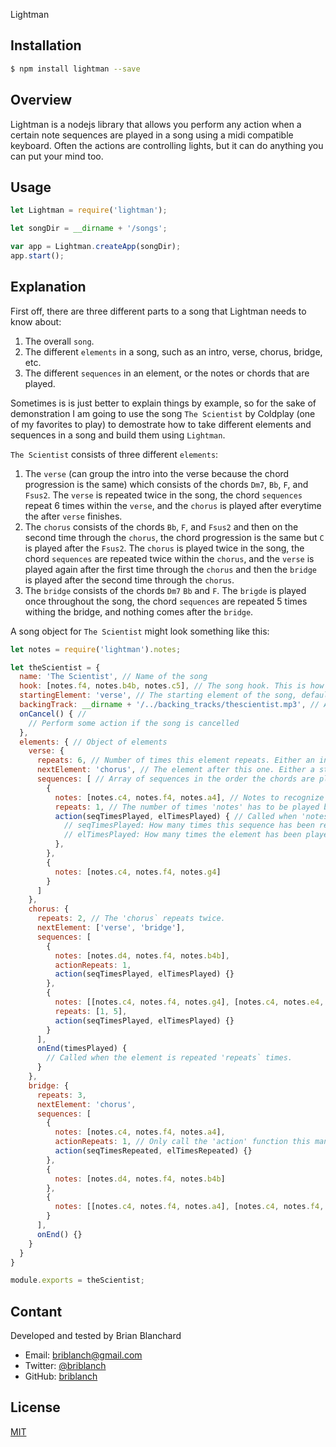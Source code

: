 Lightman
## Installation

```bash
$ npm install lightman --save
```
## Overview
Lightman is a nodejs library that allows you perform any action when a certain note sequences are played in a song using a midi compatible keyboard. Often the actions are controlling lights, but it can do anything you can put your mind too.

## Usage
```js
let Lightman = require('lightman');

let songDir = __dirname + '/songs';

var app = Lightman.createApp(songDir);
app.start();
```

## Explanation
First off, there are three different parts to a song that Lightman needs to know about:

1. The overall `song`.
2. The different `elements` in a song, such as an intro, verse, chorus, bridge, etc.
3. The different `sequences` in an element, or the notes or chords that are played.

Sometimes is is just better to explain things by example, so for the sake of demonstration I am going to use the song `The Scientist` by Coldplay (one of my favorites to play) to demostrate how to take different elements and sequences in a song and build them using `Lightman`.

`The Scientist` consists of three different `elements`:

1. The `verse` (can group the intro into the verse because the chord progression is the same) which consists of the chords `Dm7`, `Bb`, `F`, and `Fsus2`. The `verse` is repeated twice in the song, the chord `sequences` repeat 6 times within the `verse`, and the `chorus` is played after everytime the after `verse` finishes.
2. The `chorus` consists of the chords `Bb`, `F`, and `Fsus2` and then on the second time through the `chorus`, the chord progression is the same but `C` is played after the `Fsus2`. The `chorus` is played twice in the song, the chord `sequences` are repeated twice within the `chorus`, and the `verse` is played again after the first time through the `chorus` and then the `bridge` is played after the second time through the `chorus`.
3. The `bridge` consists of the chords `Dm7` `Bb` and `F`. The `brigde` is played once throughout the song, the chord `sequences` are repeated 5 times withing the bridge, and nothing comes after the `bridge`.

A song object for `The Scientist` might look something like this:

```js
let notes = require('lightman').notes;

let theScientist = {
  name: 'The Scientist', // Name of the song
  hook: [notes.f4, notes.b4b, notes.c5], // The song hook. This is how lightman knows what song to play.
  startingElement: 'verse', // The starting element of the song, defaults to 'intro'
  backingTrack: __dirname + '/../backing_tracks/thescientist.mp3', // Absolute path to the backing track
  onCancel() { //
    // Perform some action if the song is cancelled
  },
  elements: { // Object of elements
    verse: {
      repeats: 6, // Number of times this element repeats. Either an int or an array of ints.
      nextElement: 'chorus', // The element after this one. Either a string or an array of strings.
      sequences: [ // Array of sequences in the order the chords are played
        {
          notes: [notes.c4, notes.f4, notes.a4], // Notes to recognize this sequence. Array of 'notes'.
          repeats: 1, // The number of times 'notes' has to be played before 'action' is called
          action(seqTimesPlayed, elTimesPlayed) { // Called when 'notes' are played 'repeat' number of times
            // seqTimesPlayed: How many times this sequence has been repeated within this played of the element
            // elTimesPlayed: How many times the element has been played through the whole song
          },
        },
        {
          notes: [notes.c4, notes.f4, notes.g4]
        }
      ]
    },
    chorus: {
      repeats: 2, // The 'chorus` repeats twice.
      nextElement: ['verse', 'bridge'],
      sequences: [
        {
          notes: [notes.d4, notes.f4, notes.b4b],
          actionRepeats: 1,
          action(seqTimesPlayed, elTimesPlayed) {}
        },
        {
          notes: [[notes.c4, notes.f4, notes.g4], [notes.c4, notes.e4, notes.g4]],
          repeats: [1, 5],
          action(seqTimesPlayed, elTimesPlayed) {}
        }
      ],
      onEnd(timesPlayed) {
        // Called when the element is repeated 'repeats` times.
      }
    },
    bridge: {
      repeats: 3,
      nextElement: 'chorus',
      sequences: [
        {
          notes: [notes.c4, notes.f4, notes.a4],
          actionRepeats: 1, // Only call the 'action' function this many times
          action(seqTimesRepeated, elTimesRepeated) {}
        },
        {
          notes: [notes.d4, notes.f4, notes.b4b]
        },
        {
          notes: [[notes.c4, notes.f4, notes.a4], [notes.c4, notes.f4, notes.a4], [notes.c5]] // 
        }
      ],
      onEnd() {}
    }
  }
}

module.exports = theScientist;

```

## Contant

Developed and tested by Brian Blanchard
- Email: <briblanch@gmail.com>
- Twitter: [@briblanch](https://twitter.com/briblanch)
- GitHub: [briblanch](https://github.com/briblanch)

## License

  [MIT](LICENSE)
